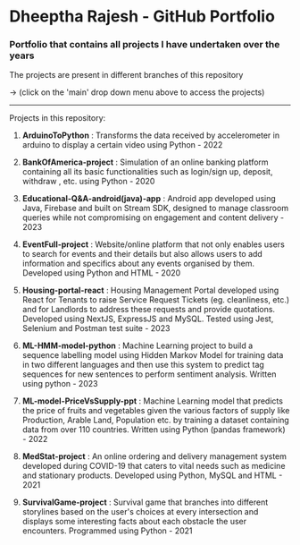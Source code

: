 # Dheeptha Rajesh - GitHub Portfolio

### Portfolio that contains all projects I have undertaken over the years    


The projects are present in different branches of this repository

  -> (click on the 'main' drop down menu above to access the projects)


-----------------------------------------------------------------------------------------------------------------------------------------------------------------------------------  

Projects in this repository:

  1. **ArduinoToPython** : Transforms the data received by accelerometer in arduino to display a certain video using Python - 2022
     
  2. **BankOfAmerica-project** : Simulation of an online banking platform containing all its basic functionalities such as login/sign up, deposit, withdraw , etc. using Python - 2020
     
  3. **Educational-Q&A-android(java)-app** : Android app developed using Java, Firebase and built on Stream SDK, designed to manage classroom queries while not compromising on engagement and content delivery - 2023
     
  4. **EventFull-project** : Website/online platform that not only enables users to search for events and their details but also allows users to add information and specifics about any events organised by them. Developed using Python and HTML - 2020
     
  5. **Housing-portal-react** : Housing Management Portal developed using React for Tenants to raise Service Request Tickets (eg. cleanliness, etc.) and for Landlords to address these requests and provide quotations. Developed using NextJS, ExpressJS and MySQL. Tested using Jest, Selenium and Postman test suite - 2023
   
  6. **ML-HMM-model-python** : Machine Learning project to build a sequence labelling model using Hidden Markov Model for training data in two different languages and then use this system to predict tag sequences for new sentences to perform sentiment analysis. Written using python - 2023
     
  7. **ML-model-PriceVsSupply-ppt** : Machine Learning model that predicts the price of fruits and vegetables given the various factors of supply like Production, Arable Land, Population etc. by training a dataset containing data from over 110 countries. Written using Python (pandas framework) - 2022
     
  8. **MedStat-project** : An online ordering and delivery management system developed during COVID-19 that caters to vital needs such as medicine and stationary products. Developed using Python, MySQL and HTML - 2021
     
  9. **SurvivalGame-project** : Survival game that branches into different storylines based on the user's choices at every intersection and displays some interesting facts about each obstacle the user encounters. Programmed using Python - 2021
